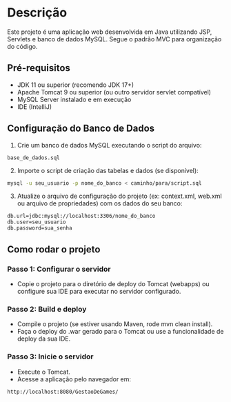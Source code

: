 # Descrição
Este projeto é uma aplicação web desenvolvida em Java utilizando JSP, Servlets e banco de dados MySQL. Segue o padrão MVC para organização do código.

## Pré-requisitos
- JDK 11 ou superior (recomendo JDK 17+)
- Apache Tomcat 9 ou superior (ou outro servidor servlet compatível)
- MySQL Server instalado e em execução
- IDE (IntelliJ)

## Configuração do Banco de Dados
1. Crie um banco de dados MySQL executando o script do arquivo:

```
base_de_dados.sql
``` 

2. Importe o script de criação das tabelas e dados (se disponível):

```bash
mysql -u seu_usuario -p nome_do_banco < caminho/para/script.sql
```

3. Atualize o arquivo de configuração do projeto (ex: context.xml, web.xml ou arquivo de propriedades) com os dados do seu banco:
```
db.url=jdbc:mysql://localhost:3306/nome_do_banco
db.user=seu_usuario
db.password=sua_senha
```

## Como rodar o projeto
### Passo 1: Configurar o servidor
- Copie o projeto para o diretório de deploy do Tomcat (webapps) ou configure sua IDE para executar no servidor configurado.

### Passo 2: Build e deploy
- Compile o projeto (se estiver usando Maven, rode mvn clean install).
- Faça o deploy do .war gerado para o Tomcat ou use a funcionalidade de deploy da sua IDE.

### Passo 3: Inicie o servidor
- Execute o Tomcat.
- Acesse a aplicação pelo navegador em:
```
http://localhost:8080/GestaoDeGames/
```